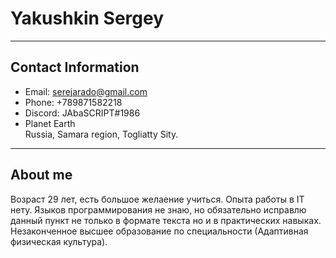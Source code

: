 # Yakushkin Sergey
---
## Contact Information
- Email: serejarado@gmail.com 
- Phone: +789871582218
- Discord: JAbaSCRIPT#1986
- Planet Earth<br> 
    Russia, Samara region, Togliatty Sity.
---
## About me
Возраст 29 лет, есть большое желаение учиться. Опыта работы в IT нету. Языков программирования не знаю, но обязательно исправлю данный пункт не только в формате текста но и в практических навыках. Незаконченное высшее образование по специальности (Адаптивная физическая культура). 